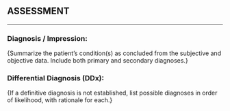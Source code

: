 ## ASSESSMENT
---

### Diagnosis / Impression: 
{Summarize the patient’s condition(s) as concluded from the subjective and objective data. Include both primary and secondary diagnoses.}

### Differential Diagnosis (DDx): 
{If a definitive diagnosis is not established, list possible diagnoses in order of likelihood, with rationale for each.}
